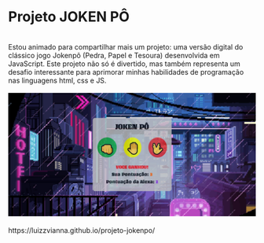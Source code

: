 <h1>Projeto JOKEN PÔ</h1>
<br>
Estou animado para compartilhar mais um projeto: uma versão digital do clássico jogo Jokenpô (Pedra, Papel e Tesoura) desenvolvida em JavaScript.
Este projeto não só é divertido, mas também representa um desafio interessante para aprimorar minhas habilidades de programação nas linguagens html, css e JS.
<br>
<br>
<img src="https://github.com/luizzvianna/projeto-jokenpo/blob/master/assents/projetojokenpo.jpg?raw=true">
<br>
<br>
https://luizzvianna.github.io/projeto-jokenpo/
